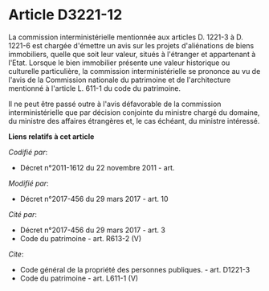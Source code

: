 # Article D3221-12

La commission interministérielle mentionnée aux articles D. 1221-3 à D. 1221-6 est chargée d'émettre un avis sur les projets
d'aliénations de biens immobiliers, quelle que soit leur valeur, situés à l'étranger et appartenant à l'Etat. Lorsque le bien
immobilier présente une valeur historique ou culturelle particulière, la commission interministérielle se prononce au vu de
l'avis de la Commission nationale du patrimoine et de l'architecture mentionné à l'article L. 611-1 du code du patrimoine. 

Il ne peut être passé outre à l'avis défavorable de la commission interministérielle que par décision conjointe du ministre
chargé du domaine, du ministre des affaires étrangères et, le cas échéant, du ministre intéressé.

**Liens relatifs à cet article**

_Codifié par_:

  - Décret n°2011-1612 du 22 novembre 2011 - art.

_Modifié par_:

  - Décret n°2017-456 du 29 mars 2017 - art. 10

_Cité par_:

  - Décret n°2017-456 du 29 mars 2017 - art. 3
  - Code du patrimoine - art. R613-2 (V)

_Cite_:

  - Code général de la propriété des personnes publiques. - art. D1221-3
  - Code du patrimoine - art. L611-1 (V)
